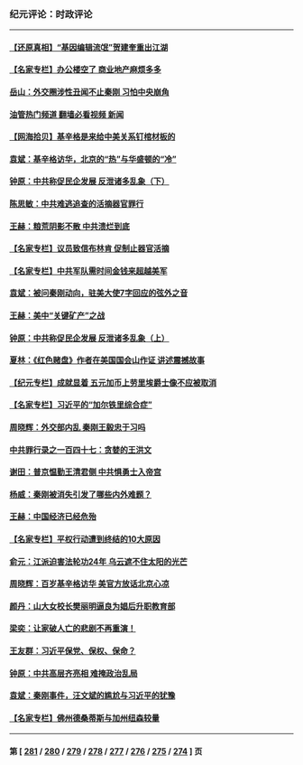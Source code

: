### 纪元评论：时政评论
---
#### [【还原真相】“基因编辑流氓”贺建奎重出江湖](../../pages/nsc1025/n14039982.md?07230330) 
#### [【名家专栏】办公楼空了 商业地产麻烦多多](../../pages/nsc1025/n14039441.md?07230330) 
#### [岳山：外交圈涉性丑闻不止秦刚 习怕中央崩角](../../pages/nsc1025/n14039925.md?07230330) 
#### [油管热门频道 翻墙必看视频 新闻](ok?07230330)
#### [【网海拾贝】基辛格是来给中美关系钉棺材板的](../../pages/nsc1025/n14039907.md?07230330) 
#### [袁斌：基辛格访华，北京的“热”与华盛顿的“冷”](../../pages/nsc1025/n14039892.md?07230330) 
#### [钟原：中共称促民企发展 反泄诸多乱象（下）](../../pages/nsc1025/n14039762.md?07230330) 
#### [陈思敏：中共难逃追查的活摘器官罪行](../../pages/nsc1025/n14039726.md?07230330) 
#### [王赫：粮荒阴影不散 中共溃烂到底](../../pages/nsc1025/n14039706.md?07230330) 
#### [【名家专栏】议员致信布林肯 促制止器官活摘](../../pages/nsc1025/n14039457.md?07230330) 
#### [【名家专栏】中共军队需时间金钱来超越美军](../../pages/nsc1025/n14036181.md?07230330) 
#### [袁斌：被问秦刚动向，驻美大使7字回应的弦外之音](../../pages/nsc1025/n14039224.md?07230330) 
#### [王赫：美中“关键矿产”之战](../../pages/nsc1025/n14039203.md?07230330) 
#### [钟原：中共称促民企发展 反泄诸多乱象（上）](../../pages/nsc1025/n14038925.md?07230330) 
#### [夏林：《红色赌盘》作者在美国国会山作证 讲述震撼故事](../../pages/nsc1025/n14038797.md?07230330) 
#### [【纪元专栏】成就显着 五元加币上劳里埃爵士像不应被取消](../../pages/nsc1025/n14038801.md?07230330) 
#### [【名家专栏】习近平的“加尔铁里综合症”](../../pages/nsc1025/n14036868.md?07230330) 
#### [周晓辉：外交部内乱 秦刚王毅忠于习吗](../../pages/nsc1025/n14038705.md?07230330) 
#### [中共罪行录之一百四十七：贪婪的王洪文](../../pages/nsc1025/n14038460.md?07230330) 
#### [谢田：普京愠勤王清君侧 中共惧勇士入帝宫](../../pages/nsc1025/n14038381.md?07230330) 
#### [杨威：秦刚被消失引发了哪些内外难题？](../../pages/nsc1025/n14038128.md?07230330) 
#### [王赫：中国经济已经危殆](../../pages/nsc1025/n14037995.md?07230330) 
#### [【名家专栏】平权行动遭到终结的10大原因](../../pages/nsc1025/n14037649.md?07230330) 
#### [俞元：江派迫害法轮功24年 乌云遮不住太阳的光芒](../../pages/nsc1025/n14037371.md?07230330) 
#### [周晓辉：百岁基辛格访华 美官方放话北京心凉](../../pages/nsc1025/n14037837.md?07230330) 
#### [颜丹：山大女校长樊丽明逼良为娼后升职教育部](../../pages/nsc1025/n14037704.md?07230330) 
#### [梁奕：让家破人亡的悲剧不再重演！](../../pages/nsc1025/n14037501.md?07230330) 
#### [王友群：习近平保党、保权、保命？](../../pages/nsc1025/n14037209.md?07230330) 
#### [钟原：中共高层齐亮相 难掩政治乱局](../../pages/nsc1025/n14037172.md?07230330) 
#### [袁斌：秦刚事件，汪文斌的尴尬与习近平的犹豫](../../pages/nsc1025/n14037052.md?07230330) 
#### [【名家专栏】佛州德桑蒂斯与加州纽森较量](../../pages/nsc1025/n14036863.md?07230330) 

---
#### 第 [ [281](./281.md?07230330) / [280](./280.md?07230330) / [279](./279.md?07230330) / [278](./278.md?07230330) / [277](./277.md?07230330) / [276](./276.md?07230330) / [275](./275.md?07230330) / [274](./274.md?07230330) ] 页
